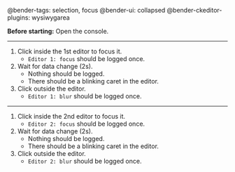 @bender-tags: selection, focus
@bender-ui: collapsed
@bender-ckeditor-plugins: wysiwygarea

**Before starting:** Open the console.

----

1. Click inside the 1st editor to focus it.
	* `Editor 1: focus` should be logged once.
3. Wait for data change (2s).
	* Nothing should be logged.
	* There should be a blinking caret in the editor.
6. Click outside the editor.
	* `Editor 1: blur` should be logged once.

----

1. Click inside the 2nd editor to focus it.
	* `Editor 2: focus` should be logged once.
3. Wait for data change (2s).
	* Nothing should be logged.
	* There should be a blinking caret in the editor.
6. Click outside the editor.
	* `Editor 2: blur` should be logged once.